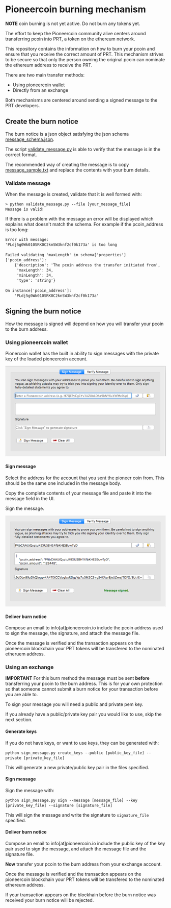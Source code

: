 # Pioneercoin burning mechanism

**NOTE** coin burning is not yet active. Do not burn any tokens yet.

The effort to keep the Pioneercoin community alive centers around transferring
pcoin into PRT, a token on the ethereum network.

This repository contains the information on how to burn your pcoin and ensure
that you receive the correct amount of PRT. This mechanism strives to be 
secure so that only the person owning the original pcoin can nominate the 
ethereum address to receive the PRT.

There are two main transfer methods:
- Using pioneercoin wallet
- Directly from an exchange

Both mechanisms are centered around sending a signed message to the PRT developers.

## Create the burn notice

The burn notice is a json object satisfying the json schema
 [message_schema.json](message_schema.json).

The script [validate_message.py](validate_message.py) is able to verify that the
message is in the correct format.

The recommended way of creating the message is to copy [message_sample.txt](message_sample.txt)
and replace the contents with your burn details.

### Validate message

When the message is created, validate that it is well formed with:

```
> python validate_message.py --file [your_message_file]
Message is valid!
```

If there is a problem with the message an error will be displayed which
explains what doesn't match the schema. For example if the pcoin_address is too
long:

```
Error with message:
'PLdj5g0Wk010SRK0C2knSW3knf2cf0k173a' is too long

Failed validating 'maxLength' in schema['properties']['pcoin_address']:
    {'description': 'The pcoin address the transfer initiated from',
     'maxLength': 34,
     'minLength': 34,
     'type': 'string'}

On instance['pcoin_address']:
    'PLdj5g0Wk010SRK0C2knSW3knf2cf0k173a'
```

## Signing the burn notice

How the message is signed will depend on how you will transfer your pcoin to the
burn address.

### Using pioneercoin wallet

Pionercoin wallet has the built in ability to sign messages with the private key
of the loaded pioneercoin account.

![sign message](images/sign_message_window.png)

#### Sign message

Select the address for the account that you sent the pioneer coin from. This 
should be the same one included in the message body.

Copy the complete contents of your message file and paste it into the message
field in the UI.

Sign the message.

![sign message](images/signed_message.png)

#### Deliver burn notice

Compose an email to info[at]pioneercoin.io include the pcoin address used to
sign the message, the signature, and attach the message file.

Once the message is verified and the transaction appears on the pioneercoin
blockchain your PRT tokens will be transfered to the nominated etheruem address.

### Using an exchange

**IMPORTANT** For this burn method the message must be sent **before** transferring
your pcoin to the burn address. This is for your own protection so that someone
cannot submit a burn notice for your transaction before you are able to.

To sign your message you will need a public and private pem key.

If you already have a public/private key pair you would like to use, skip the next
section.

#### Generate keys

If you do not have keys, or want to use keys, they can be generated with:

```
python sign_message.py create_keys --public [public_key_file] --private [private_key_file]
```

This will generate a new private/public key pair in the files specified.

#### Sign message

Sign the message with:

```
python sign_message.py sign --message [message_file] --key [private_key_file] --signature [signature_file]
```

This will sign the message and write the signature to ```signature_file``` specified.

#### Deliver burn notice

Compose an email to info[at]pioneercoin.io include the public key of the key pair used to
sign the message, and attach the message file and the signature file.

**Now** transfer your pcoin to the burn address from your exchange account.

Once the message is verified and the transaction appears on the pioneercoin
blockchain your PRT tokens will be transfered to the nominated ethereum address.

If your transaction appears on the blockhain before the burn notice was received
your burn notice will be rejected.
